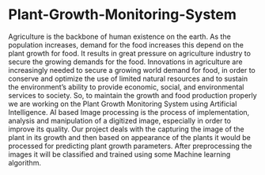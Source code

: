 # Plant-Growth-Monitoring-System
 Agriculture is the backbone of human existence on the earth. As the population increases, demand for the food increases this depend on the plant growth for food.  It results in great pressure on agriculture industry to secure the growing demands for the food.   Innovations in agriculture are increasingly needed to secure a growing world demand for food, in order to conserve and optimize the use of limited natural resources and to sustain the environment’s ability to provide economic, social, and environmental services to society.  So, to maintain the growth and food production properly we are working on the Plant Growth Monitoring System using Artificial Intelligence.   AI based Image processing is the process of implementation, analysis and manipulation of a digitized image, especially in order to improve its quality. Our project deals with the capturing the image of the plant in its growth and then based on appearance of the plants it would be processed for predicting plant growth parameters. After preprocessing the images it will be classified and trained using some Machine learning algorithm.
 
